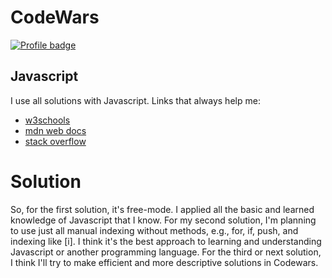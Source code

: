 # CodeWars

[![Profile badge](https://www.codewars.com/users/dnsss/badges/large)](https://www.codewars.com/users/dnsss/)

## Javascript
I use all solutions with Javascript. Links that always help me:

* [w3schools](https://www.w3schools.com/js/)
* [mdn web docs](https://developer.mozilla.org/en-US/docs/Web/JavaScript)
* [stack overflow](https://stackoverflow.com/)

# Solution
So, for the first solution, it's free-mode. I applied all the basic and learned knowledge of Javascript that I know. For my second solution, I'm planning to use just all manual indexing without methods, e.g., for, if, push, and indexing like [i]. I think it's the best approach to learning and understanding Javascript or another programming language. For the third or next solution, I think I'll try to make efficient and more descriptive solutions in Codewars.
